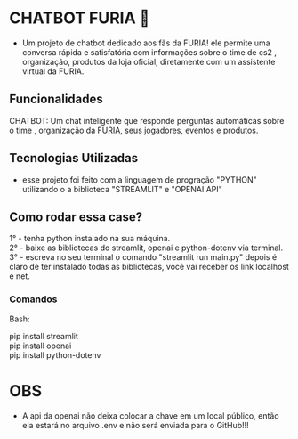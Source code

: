 # CHATBOT FURIA 🐾
- Um projeto de chatbot dedicado aos fãs da FURIA!
ele permite uma conversa rápida e satisfatória com informações sobre o time de cs2 , organização, produtos da loja oficial, diretamente com um assistente virtual da FURIA.

## Funcionalidades

CHATBOT: Um chat inteligente que responde perguntas automáticas sobre o time , organização da FURIA, seus jogadores, eventos e produtos.

## Tecnologias Utilizadas
- esse projeto foi feito com a linguagem de progração "PYTHON" utilizando o a biblioteca "STREAMLIT" e "OPENAI API"

## Como rodar essa case?

1° - tenha python instalado na sua máquina.</br>
2° - baixe as bibliotecas do streamlit, openai e python-dotenv via terminal.</br>
3° - escreva no seu terminal o comando "streamlit run main.py" depois é claro de ter instalado todas as bibliotecas, você vai receber os link localhost e net.

### Comandos

Bash: 

pip install streamlit</br>
pip install openai</br>
pip install python-dotenv

# OBS

- A api da openai não deixa colocar a chave em um local público, então ela estará no arquivo .env e não será enviada para o GitHub!!!

